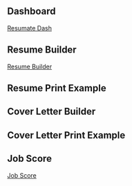 ## Dashboard
[Resumate Dash](../demo/resumate-dash.jpg)

## Resume Builder
[Resume Builder](../demo/resumate-resume-form.jpg)

## Resume Print Example

## Cover Letter Builder

## Cover Letter Print Example

## Job Score
[Job Score](../demo/resumate-job-score-cropped.png)